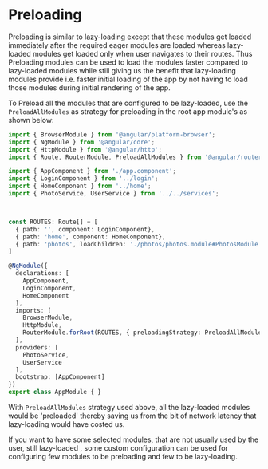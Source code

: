 # Preloading

Preloading is similar to lazy-loading except that these modules get loaded immediately after the required eager modules are loaded whereas lazy-loaded modules get loaded only when user navigates to their routes. Thus Preloading modules can be used to load the modules faster compared to lazy-loaded modules while still giving us the benefit that lazy-loading modules provide i.e. faster initial loading of the app by not having to load those modules during initial rendering of the app.

To Preload all the modules that are configured to be lazy-loaded, use the `PreloadAllModules` as strategy for preloading in the root app module's as shown below:

```typescript
import { BrowserModule } from '@angular/platform-browser';
import { NgModule } from '@angular/core';
import { HttpModule } from '@angular/http';
import { Route, RouterModule, PreloadAllModules } from '@angular/router';

import { AppComponent } from './app.component';
import { LoginComponent } from '../login';
import { HomeComponent } from '../home';   
import { PhotoService, UserService } from '../../services';



const ROUTES: Route[] = [
  { path: '', component: LoginComponent},
  { path: 'home', component: HomeComponent},
  { path: 'photos', loadChildren: './photos/photos.module#PhotosModule' }
]

@NgModule({
  declarations: [
    AppComponent,
    LoginComponent,
    HomeComponent
  ],
  imports: [
    BrowserModule,
    HttpModule,
    RouterModule.forRoot(ROUTES, { preloadingStrategy: PreloadAllModules })
  ],
  providers: [
    PhotoService,
    UserService
  ],
  bootstrap: [AppComponent]
})
export class AppModule { }
```

With `PreloadAllModules` strategy used above, all the lazy-loaded modules would be 'preloaded' thereby saving us from the bit of network latency that lazy-loading would have costed us.

If you want to have some selected modules, that are not usually used by the user, still lazy-loaded , some custom configuration can be used for configuring few modules to be preloading and few to be lazy-loading.

